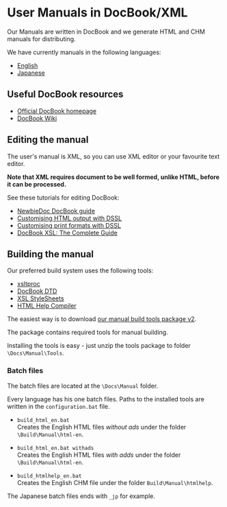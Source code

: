 # User Manuals in DocBook/XML

Our Manuals are written in DocBook and we generate HTML and CHM manuals for distributing.

We have currently manuals in the following languages:

 * [English](EN)
 * [Japanese](JP)

## Useful DocBook resources

 * [Official DocBook homepage](https://www.docbook.org/)
 * [DocBook Wiki](https://github.com/docbook/wiki/wiki)

## Editing the manual

The user's manual is XML, so you can use XML editor or your favourite text editor.

**Note that XML requires document to be well formed, unlike HTML, before it can be processed.**

See these tutorials for editing DocBook:

 * [NewbieDoc DocBook guide](http://newbiedoc.sourceforge.net/metadoc/docbook-guide.html.en)
 * [Customising HTML output with DSSL](http://docbook.sourceforge.net/release/dsssl/current/doc/html/)
 * [Customising print formats with DSSL](http://docbook.sourceforge.net/release/dsssl/current/doc/print/)
 * [DocBook XSL: The Complete Guide](http://www.sagehill.net/docbookxsl/index.html)

## Building the manual

Our preferred build system uses the following tools:

 * [xsltproc](http://xmlsoft.org/XSLT/)
 * [DocBook DTD](https://www.docbook.org/xml/)
 * [XSL StyleSheets](https://sourceforge.net/project/showfiles.php?group_id=21935&package_id=16608)
 * [HTML Help Compiler](https://www.microsoft.com/en-us/download/details.aspx?id=21138)

The easiest way is to download [our manual build tools package v2](https://github.com/WinMerge/winmerge/releases/download/winmerge_manual_another_build_tools_v2/winmerge_manual_another_build_tools_v2.zip).

The package contains required tools for manual building.

Installing the tools is easy - just unzip the tools package to folder `\Docs\Manual\Tools`.

### Batch files

The batch files are located at the `\Docs\Manual` folder.

Every language has his one batch files. Paths to the installed tools are written in the `configuration.bat` file.

 * `build_html_en.bat`  
   Creates the English HTML files *without ads* under the folder `\Build\Manual\html-en`.

 * `build_html_en.bat withads`  
   Creates the English HTML files *with adds* under the folder `\Build\Manual\html-en`.

 * `build_htmlhelp_en.bat`  
   Creates the English CHM file under the folder `Build\Manual\htmlhelp`.

The Japanese batch files ends with `_jp` for example.
